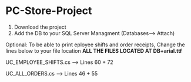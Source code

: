 # PC-Store-Project

1. Download the project
2. Add the DB to your SQL Server Managment (Databases--> Attach)

Optional:
To be able to print eployee shifts and order receipts, Change the lines below to your file location 
**ALL THE FILES LOCATED AT DB+arial.ttf**

UC_EMPLOYEE_SHIFTS.cs --> Lines 60 + 72 

UC_ALL_ORDERS.cs --> Lines 46 + 55
